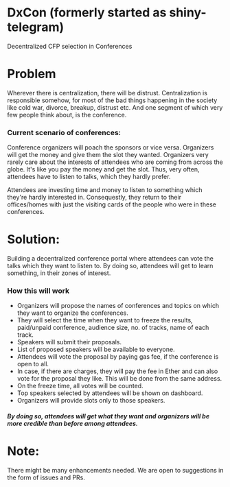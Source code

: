 # DxCon (formerly started as shiny-telegram)



Decentralized CFP selection in Conferences

# Problem

  Wherever there is centralization, there will be distrust. Centralization is responsible somehow, for most of the bad things happening in the society like cold war, divorce, breakup, distrust etc. And one segment of which very few people think about, is the conference.

### Current scenario of conferences: 

Conference organizers will poach the sponsors or vice versa. Organizers will get the money and give them the slot they wanted. Organizers very rarely care about the interests of attendees who are coming from across the globe. It's like you pay the money and get the slot. Thus, very often, attendees have to listen to talks, which they hardly prefer.

Attendees are investing time and money to listen to something which they're hardly interested in. Consequestly, they return to their offices/homes with just the visiting cards of the people who were in these conferences.


# Solution:

Building a decentralized conference portal where attendees can vote the talks which they want to listen to. By doing so, attendees will get to learn something, in their zones of interest.

### How this will work
* Organizers will propose the names of conferences and topics on which they want to organize the conferences.
* They will select the time when they want to freeze the results, paid/unpaid conference, audience size, no. of tracks, name of each track.
* Speakers will submit their proposals.
* List of proposed speakers will be available to everyone.
* Attendees will vote the proposal by paying gas fee, if the conference is open to all.
* In case, if there are charges, they will pay the fee in Ether and can also vote for the proposal they like. This will be done from the same address.
* On the freeze time, all votes will be counted.
* Top speakers selected by attendees will be shown on dashboard.
* Organizers will provide slots only to those speakers.
##### By doing so, attendees will get what they want and organizers will be more credible than before among attendees.


# Note:
There might be many enhancements needed. We are open to suggestions in the form of issues and PRs.

